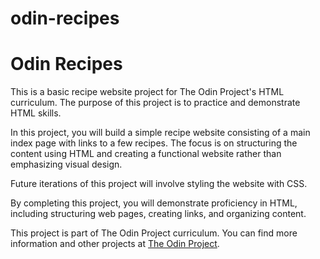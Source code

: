 # odin-recipes
# Odin Recipes

This is a basic recipe website project for The Odin Project's HTML curriculum. The purpose of this project is to practice and demonstrate HTML skills.

In this project, you will build a simple recipe website consisting of a main index page with links to a few recipes. The focus is on structuring the content using HTML and creating a functional website rather than emphasizing visual design.

Future iterations of this project will involve styling the website with CSS.

By completing this project, you will demonstrate proficiency in HTML, including structuring web pages, creating links, and organizing content.

This project is part of The Odin Project curriculum. You can find more information and other projects at [The Odin Project](https://www.theodinproject.com).
